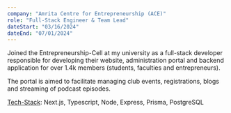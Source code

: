 ```yaml
---
company: "Amrita Centre for Entrepreneurship (ACE)"
role: "Full-Stack Engineer & Team Lead"
dateStart: "03/16/2024"
dateEnd: "07/01/2024"
---
```


Joined the Entrepreneurship-Cell at my university as a full-stack developer 
responsible for developing their website, administration portal and backend 
application for over 1.4k members (students, faculties and entrepreneurs). 

The portal is aimed to facilitate managing club events, registrations, blogs 
and streaming of podcast episodes.

<u>Tech-Stack</u>: Next.js, Typescript, Node, Express, Prisma, PostgreSQL
